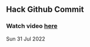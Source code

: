 
 ## Hack Github Commit 
 ### Watch video <a href="https://www.youtube.com">here</a> 
 Sun 31 Jul 2022 
